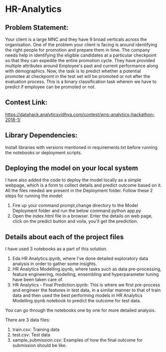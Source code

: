 # HR-Analytics

## Problem Statement: 
Your client is a large MNC and they have 9 broad verticals across the organisation. One of the problem your client is facing is around identifying the right people for promotion  and prepare them in time. The company needs help in identifying the eligible candidates at a particular checkpoint so that they can expedite the entire promotion cycle. They have provided multiple attributes around Employee's past and current performance along with demographics. Now, the task is to predict whether a potential promotee at checkpoint in the test set will be promoted or not after the evaluation process. This is a binary classification task wherein we have to predict if employee can be promoted or not.

## Contest Link: 
https://datahack.analyticsvidhya.com/contest/wns-analytics-hackathon-2018-1/

## Library Dependencies:
Install libraries with versions mentioned in requirements.txt before running the notebooks or deployment scripts.

## Deploying the model on your local system
I have also added the code to deploy the model locally as a simple webpage, which is a form to collect details and predict outcome based on it. All the files needed are present in the Deployment folder. Follow these 2 steps for running the model:
1. Fire up your command prompt,change directory to the Model Deployment folder and run the below command
python app.py
2. Open the index.html file in a browser. Enter the details on web page, click on the predict button and voila, you'll get the prediction.

## Details about each of the project files
I have used 3 notebooks as a part of this solution.
1. Eda HR Analytics.ipynb, where I've done detailed exploratory data analysis in order to gather some insights.
2. HR Analytics Modelling.ipynb, where tasks such as data pre-processing, feature engineering, modelling, ensembling and hyperparameter tuning have been taken care of. 
3. HR Analytics - Final Prediction.ipynb: This is where we first pre-process and engineer the features in test data, in a similar manner to that of train data and then used the best performing models in HR Analytics Modelling.ipynb notebook to predict the outcome for test data.

You can go through the notebooks one by one for more detailed analysis.

There are 3 data files:
1. train.csv: Training data
2. test.csv: Test data
3. sample_submission.csv: Examples of how the final outcome for submission should be like. 


